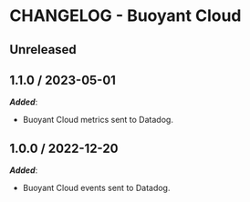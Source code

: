 # CHANGELOG - Buoyant Cloud

## Unreleased

## 1.1.0 / 2023-05-01

***Added***:

* Buoyant Cloud metrics sent to Datadog.

## 1.0.0 / 2022-12-20

***Added***:

* Buoyant Cloud events sent to Datadog.
